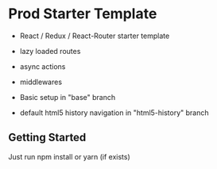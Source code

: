 # Prod Starter Template

- React / Redux / React-Router starter template
- lazy loaded routes
- async actions
- middlewares

- Basic setup in "base" branch
- default html5 history navigation in "html5-history" branch

## Getting Started

Just run npm install or yarn (if exists)

